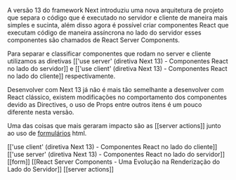 A versão 13 do framework Next introduziu uma nova arquitetura de projeto que separa o código que é executado no servidor e cliente de maneira mais simples e sucinta, além disso agora é possível criar componentes React que executam código de maneira assíncrona no lado do servidor esses componentes são chamados de React Server Components.

Para separar e classificar componentes que rodam no server e cliente utilizamos as diretivas [['use server' (diretiva Next 13) - Componentes React no lado do servidor]] e [['use client' (diretiva Next 13) - Componentes React no lado do cliente]] respectivamente. 

Desenvolver com Next 13 já não é mais tão semelhante a desenvolver com React clássico, existem modificações no comportamento dos componentes devido as Directives, o uso de Props entre outros itens é um pouco diferente nesta versão.

Uma das coisas que mais geraram impacto são as [[server actions]] junto ao uso de [formulários](form.md) html.

[['use client' (diretiva Next 13) - Componentes React no lado do cliente]]
[['use server' (diretiva Next 13) - Componentes React no lado do servidor]]
[[form]]
[[React Server Components - Uma Evolução na Renderização do Lado do Servidor]]
[[server actions]]